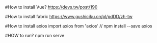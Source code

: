 #How to install Vue?
https://devs.tw/post/190 

#How to install fabric
https://www.gushiciku.cn/pl/pdDD/zh-tw

#How to install axios
import axios from 'axios' // npm install --save axios

#HOW to run?
npm run serve 